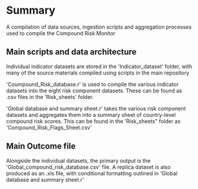 # Summary

A compilation of data sources, ingestion scripts and aggregation processes used to compile the Compound Risk Monitor

## Main scripts and data architecture

Individual indicator datasets are stored in the 'Indicator_dataset' folder, with many of the source materials compiled using scripts in the main repository

'Coumpound_Risk_database.r' is used to compile the various indicator datasets into the eight risk component datasets. These can be found as .csv files in the 'Risk_sheets' folder.

'Global database and summary sheet.r' takes the various risk component datasets and aggregates them into a summary sheet of country-level compound risk scores. This can be found in the 'Risk_sheets" folder as 'Compound_Risk_Flags_Sheet.csv'

## Main Outcome file

Alongside the individual datasets, the primary output is the 'Global_compound_risk_database.csv' file. A replica dataset is also produced as an .xls file, with conditional formatting outlined in 'Global database and summary sheet.r'


